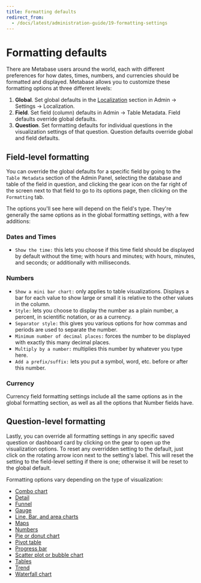 ```yaml
---
title: Formatting defaults
redirect_from:
  - /docs/latest/administration-guide/19-formatting-settings
---
```


# Formatting defaults

There are Metabase users around the world, each with different preferences for how dates, times, numbers, and currencies should be formatted and displayed. Metabase allows you to customize these formatting options at three different levels:

1. **Global**. Set global defaults in the [Localization](../configuring-metabase/localization.md) section in Admin -> Settings -> Localization.
2. **Field**. Set field (column) defaults in Admin -> Table Metadata. Field defaults override global defaults.
3. **Question**. Set formatting defaults for individual questions in the visualization settings of that question. Question defaults override global and field defaults.

## Field-level formatting

You can override the global defaults for a specific field by going to the `Table Metadata` section of the Admin Panel, selecting the database and table of the field in question, and clicking the gear icon on the far right of the screen next to that field to go to its options page, then clicking on the `Formatting` tab.

The options you'll see here will depend on the field's type. They're generally the same options as in the global formatting settings, with a few additions:

### Dates and Times

- `Show the time:` this lets you choose if this time field should be displayed by default without the time; with hours and minutes; with hours, minutes, and seconds; or additionally with milliseconds.

### Numbers

- `Show a mini bar chart:` only applies to table visualizations. Displays a bar for each value to show large or small it is relative to the other values in the column.
- `Style:` lets you choose to display the number as a plain number, a percent, in scientific notation, or as a currency.
- `Separator style:` this gives you various options for how commas and periods are used to separate the number.
- `Minimum number of decimal places:` forces the number to be displayed with exactly this many decimal places.
- `Multiply by a number:` multiplies this number by whatever you type here.
- `Add a prefix/suffix:` lets you put a symbol, word, etc. before or after this number.

### Currency

Currency field formatting settings include all the same options as in the global formatting section, as well as all the options that Number fields have.

## Question-level formatting

Lastly, you can override all formatting settings in any specific saved question or dashboard card by clicking on the gear to open up the visualization options. To reset any overridden setting to the default, just click on the rotating arrow icon next to the setting's label. This will reset the setting to the field-level setting if there is one; otherwise it will be reset to the global default.

Formatting options vary depending on the type of visualization:

- [Combo chart](../questions/sharing/visualizations/combo-chart.md)
- [Detail](../questions/sharing/visualizations/detail.md)
- [Funnel](../questions/sharing/visualizations/funnel.md)
- [Gauge](../questions/sharing/visualizations/gauge.md)
- [Line, Bar, and area charts](../questions/sharing/visualizations/line-bar-and-area-charts.md)
- [Maps](../questions/sharing/visualizations/map.md)
- [Numbers](../questions/sharing/visualizations/numbers.md)
- [Pie or donut chart](../questions/sharing/visualizations/pie-or-donut-chart.md)
- [Pivot table](../questions/sharing/visualizations/pivot-table.md)
- [Progress bar](../questions/sharing/visualizations/progress-bar.md)
- [Scatter plot or bubble chart](../questions/sharing/visualizations/scatterplot-or-bubble-chart.md)
- [Tables](../questions/sharing/visualizations/table.md)
- [Trend](../questions/sharing/visualizations/trend.md)
- [Waterfall chart](../questions/sharing/visualizations/waterfall-chart.md)